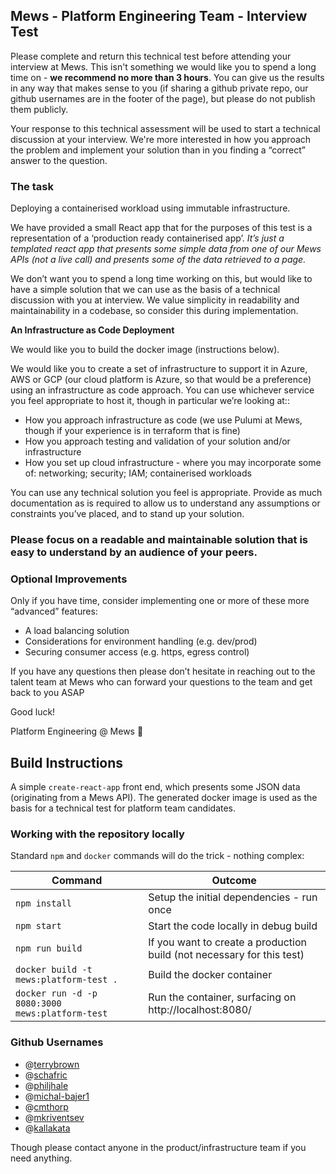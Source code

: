 ## Mews - Platform Engineering Team - Interview Test

Please complete and return this technical test before attending your interview at Mews. This isn't something we would like you to spend a long time on - **we recommend no more than 3 hours**. You can give us the results in any way that makes sense to you (if sharing a github private repo, our github usernames are in the footer of the page), but please do not publish them publicly.

Your response to this technical assessment will be used to start a technical discussion at your interview. We're more interested in how you approach the problem and implement your solution than in you finding a “correct” answer to the question.

### The task

Deploying a containerised workload using immutable infrastructure.

We have provided a small React app that for the purposes of this test is a representation of a ‘production ready containerised app’. *It’s just a templated react app that presents some simple data from one of our Mews APIs (not a live call) and presents some of the data retrieved to a page.*

We don’t want you to spend a long time working on this, but would like to have a simple solution that we can use as the basis of a technical discussion with you at interview. We value simplicity in readability and maintainability in a codebase, so consider this during implementation.

**An Infrastructure as Code Deployment**

We would like you to build the docker image (instructions below).

We would like you to create a set of infrastructure to support it in Azure, AWS or GCP (our cloud platform is Azure, so that would be a preference) using an infrastructure as code approach.  You can use whichever service you feel appropriate to host it, though in particular we’re looking at::

- How you approach infrastructure as code (we use Pulumi at Mews, though if your experience is in terraform that is fine)
- How you approach testing and validation of your solution and/or infrastructure
- How you set up cloud infrastructure - where you may incorporate some of: networking; security; IAM; containerised workloads

You can use any technical solution you feel is appropriate. Provide as much documentation as is required to allow us to understand any assumptions or constraints you’ve placed, and to stand up your solution.

### Please focus on a readable and maintainable solution that is easy to understand by an audience of your peers.

### Optional Improvements

Only if you have time, consider implementing one or more of these more “advanced” features:

- A load balancing solution
- Considerations for environment handling (e.g. dev/prod)
- Securing consumer access (e.g. https, egress control)

If you have any questions then please don’t hesitate in reaching out to the talent team at Mews who can forward your questions to the team and get back to you ASAP

Good luck!

Platform Engineering @ Mews 🙂


## Build Instructions

A simple `create-react-app` front end, which presents some JSON data (originating from a Mews API).  The generated docker image is used as the basis for a technical test for platform team candidates.

### Working with the repository locally

Standard `npm` and `docker` commands will do the trick - nothing complex:

| Command                                         | Outcome                                                                |
|-------------------------------------------------|------------------------------------------------------------------------|
| `npm install`                                   | Setup the initial dependencies - run once                              |
| `npm start`                                     | Start the code locally in debug build                                  |
| `npm run build`                                 | If you want to create a production build (not necessary for this test) |
| `docker build -t mews:platform-test .`          | Build the docker container                                             |
| `docker run -d -p 8080:3000 mews:platform-test` | Run the container, surfacing on http://localhost:8080/                 |

### Github Usernames

- @[terrybrown](https://github.com/terrybrown)
- @[schafric](https://github.com/schafric)
- @[philjhale](https://github.com/philjhale)
- @[michal-bajer1](https://github.com/michal-bajer1)
- @[cmthorp](https://github.com/cmthorp1)
- @[mkriventsev](https://github.com/mkriventsev)
- @[kallakata](https://github.com/kallakata)


Though please contact anyone in the product/infrastructure team if you need anything.
